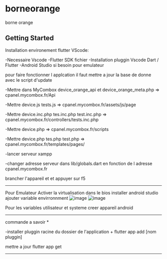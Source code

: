 # borneorange

borne orange

## Getting Started

Installation environement flutter VScode:

-Necessaire Vscode
-Flutter SDK fichier
-Installation pluggin Vscode Dart / Flutter
-Android Studio si besoin pour emulateur 





pour faire fonctionner l applcation il faut mettre a jour la base de donne avec le script d'update 

-Mettre dans MyCombox device_orange_api et device_orange_meta.php =>  cpanel.mycombox.fr/Api

-Mettre device.js tests.js => cpanel.mycombox.fr/assets/js/page

-Mettre device.inc.php tes.inc.php test.inc.php =>  cpanel.mycombox.fr/controllers/tests.inc.php

-Mettre  device.php => cpanel.mycombox.fr/scripts

-Mettre device.php tes.php test.php  => cpanel.mycombox.fr/templates/pages/

-lancer serveur xampp

-changer adresse serveur dans lib/globals.dart en fonction de l adresse cpanel.mycombox.fr

brancher l'appareil et et appuyer sur f5 

----------------------------------------------------------------------------------------------------------------

Pour Emulateur 
Activer la virtualisation dans le bios 
installer android studio 
ajouter variable envirronnment 
![image](https://user-images.githubusercontent.com/77006337/154500041-f417a302-5834-4465-af73-6c0c222515ec.png)
![image](https://user-images.githubusercontent.com/77006337/154500122-181ac6a1-d338-4e06-a910-01eee897b55f.png)

Pour les variables utilisateur et systeme
creer appareil android 


----------------------------------------------------------------------------------------------------------------





commande a savoir *

-installer pluggin racine du dossier de l'application + flutter app add [nom pluggin]

mettre a jour flutter app get 

----------------------------------------------------------------------------------------------------------------






